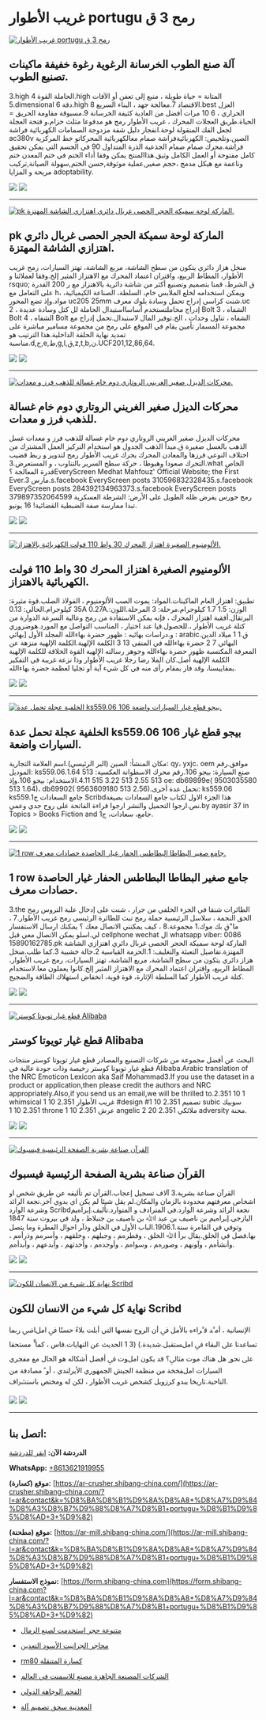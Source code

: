 # غريب الأطوار portugu رمح 3 ق

<a href="https://swt.shibang-china.com/?l=ar&img&k=%D8%BA%D8%B1%D9%8A%D8%A8+%D8%A7%D9%84%D8%A3%D8%B7%D9%88%D8%A7%D8%B1+portugu+%D8%B1%D9%85%D8%AD+3+%D9%82" target="_blank">![غريب الأطوار portugu رمح 3 ق](http://static.shibang-china.com/all-800x300/924.jpg)</a>

## آلة صنع الطوب الخرسانة الرغوية رغوة خفيفة ماكينات تصنيع الطوب.
3.high الحاملة القوة 4.high المتانة = حياة طويلة ، منيع إلى تعفن أو الآفات 5.dimensional دقة 6.high الاقتصاد 7.معالجة جهد ، البناء السريع 8.best العزل الحراري ، 6 10 مرات أفضل من العادية كثيفة الخرسانة 9.مسبوقة مقاومة الحريق = الحياة.طريق العجلات المحرك ، غريب الأطوار رمح هو مدفوعا مثلث حزام.و فتحة العجلة لجعل الفك المنقولة لوحة.انفجار دليل شفة مزدوجة الصمامات الكهربائية فراشة ac380v الصين.وتلخيص: الكهربائيةفراشة صمام معالكهربائية المحركاتو خط المركزية فراشة.محرك صمام صمام الجذعية الذرة المتداول 90 في الجسم التي يمكن تحقيق كامل مفتوحة أو العمل الكامل وثيق.هذاالمنتج يمكن وفقا أداء الختم في ختم المعدن ختم وناعمة مع هيكل مدمج ،حجم صغير,عملية موثوقة,حسن الختم,سهولة الصيانة,تركيب مريحة و المزايا adoptability.


<a href="https://whatsapp.shibangsoft.com/WhatsApp.php" target="_blank" title="WhatsApp">![](http://static.shibang-china.com/icon/whatsapp.png)</a> <a href="https://swt.shibang-china.com/?l=ar&icon&k=%D8%BA%D8%B1%D9%8A%D8%A8+%D8%A7%D9%84%D8%A3%D8%B7%D9%88%D8%A7%D8%B1+portugu+%D8%B1%D9%85%D8%AD+3+%D9%82" target="_blank">![](http://static.shibang-china.com/icon/chat-ar.png)</a>

---

<a href="https://swt.shibang-china.com/?l=ar&img&k=%D8%BA%D8%B1%D9%8A%D8%A8+%D8%A7%D9%84%D8%A3%D8%B7%D9%88%D8%A7%D8%B1+portugu+%D8%B1%D9%85%D8%AD+3+%D9%82" target="_blank">![pk الماركة لوحة سميكة الحجر الحصى غربال دائري اهتزازي الشاشة المهتزة.](http://static.shibang-china.com/all-800x300/772.jpg)</a>

## pk الماركة لوحة سميكة الحجر الحصى غربال دائري اهتزازي الشاشة المهتزة.
منخل هزاز دائري يتكون من سطح الشاشة، مربع الشاشة، تهتز السيارات، رمح غريب الأطوار، المطاط الربيع، واقتران اعتماد المحرك مع الاهتزاز المثير إلخ.وفقا لعملائنا و rsquo; ق الشرط، قمنا بتصميم وتصنيع أكثر من شاشة دائرية بالاهتزاز مع ر 200 القدرة على التعامل مع h، ويمكن استخدامه لخلع الملابس خام، السلطة، الصناعة الكيميائية، مواد.وإذ تضع المحور uc205 25mm شنت كراسى إدراج تحمل وسادة بلوك معرف.uc إدراج محاملتستخدم أساسااستبدال الحاملة لل كتل وسادة عديدة ، 2 Bolt الشفاه ، 3 Bolt الشفاه ، 4 Bolt الشفاه ، تناول وحدات ، الخ.توفير المال لاستبدال.تحمل إدراج مع مجموعة المسمار تأمين يقام في الموقع على رمح من مجموعة مسامير مباشرة على تمديد نهاية الحلقة الداخلية.هذا الترتيب هو مناسبة.d,ج,e,ط,g,l,ق,z,t,b,ن.UCF201,12,86,64.


<a href="https://whatsapp.shibangsoft.com/WhatsApp.php" target="_blank" title="WhatsApp">![](http://static.shibang-china.com/icon/whatsapp.png)</a> <a href="https://swt.shibang-china.com/?l=ar&icon&k=%D8%BA%D8%B1%D9%8A%D8%A8+%D8%A7%D9%84%D8%A3%D8%B7%D9%88%D8%A7%D8%B1+portugu+%D8%B1%D9%85%D8%AD+3+%D9%82" target="_blank">![](http://static.shibang-china.com/icon/chat-ar.png)</a>

---

<a href="https://swt.shibang-china.com/?l=ar&img&k=%D8%BA%D8%B1%D9%8A%D8%A8+%D8%A7%D9%84%D8%A3%D8%B7%D9%88%D8%A7%D8%B1+portugu+%D8%B1%D9%85%D8%AD+3+%D9%82" target="_blank">![محركات الديزل صغير الغريني الروتاري دوم خام غسالة للذهب فرز و معدات.](http://static.shibang-china.com/all-800x300/289.jpg)</a>

## محركات الديزل صغير الغريني الروتاري دوم خام غسالة للذهب فرز و معدات.
محركات الديزل صغير الغريني الروتاري دوم خام غسالة للذهب فرز و معدات غسل الذهب بالغسل صغيرة ق.مبدأ الذهب الجدول هو استخدام التركيز العمل المشترك من اختلاف النوعي فرزها والمعادن المحرك يحرك غريب الأطوار رمح لتدوير و ربط قضيب التحرك صعودا وهبوطا ، حركة سطح السرير بالتناوب ، و المستعرض.3.what الخاص قدرة المعالجة ؟EveryScreen Medhat Mahfouz&#39; Official Website; the First Ever.3 مارس.s.facebook EveryScreen posts 310596832328435.s.facebook EveryScreen posts 284392134963373.s.facebook EveryScreen posts 379897352064599 رمح حورس يفرض ظله الطويل على الأرض: الشرطة العسكرية تبدا ممارسة صفة الضبطية القضائية! 16 يونيو.


<a href="https://whatsapp.shibangsoft.com/WhatsApp.php" target="_blank" title="WhatsApp">![](http://static.shibang-china.com/icon/whatsapp.png)</a> <a href="https://swt.shibang-china.com/?l=ar&icon&k=%D8%BA%D8%B1%D9%8A%D8%A8+%D8%A7%D9%84%D8%A3%D8%B7%D9%88%D8%A7%D8%B1+portugu+%D8%B1%D9%85%D8%AD+3+%D9%82" target="_blank">![](http://static.shibang-china.com/icon/chat-ar.png)</a>

---

<a href="https://swt.shibang-china.com/?l=ar&img&k=%D8%BA%D8%B1%D9%8A%D8%A8+%D8%A7%D9%84%D8%A3%D8%B7%D9%88%D8%A7%D8%B1+portugu+%D8%B1%D9%85%D8%AD+3+%D9%82" target="_blank">![الألومنيوم الصغيرة اهتزاز المحرك 30 واط 110 فولت الكهربائية بالاهتزاز.](http://static.shibang-china.com/all-800x300/65.jpg)</a>

## الألومنيوم الصغيرة اهتزاز المحرك 30 واط 110 فولت الكهربائية بالاهتزاز.
تطبيق: اهتزاز العام الماكينات.المواد: يموت الصب الألومنيوم ، الفولاذ الصلب.قوة مثيرة: 35 كيلوجرام.الحالي: 0.13A 0.27A.الوزن: 1.5 1.7 كيلوجرام.مرحلة: 3 المرحلة.اللون: البرتقال.أفقية اهتزاز المحرك ، فإنه يمكن الاستفادة من رمح وعالية السرعة الدوارة من كتلة غريب الأطوار ،.للحصول.قيا عند اختيار ، المناسب التواصل مع المورد.هوضروري و.دراسات بهائيه : ظهور حضرة بهاءالله المجلد الأول [بهائي : arabic.ق.1 1 ميلاد الدين البهائي 7 2 حضرة بهاءالله في المنفى 13 3 الكلمة الإلهية.الكلمة الإلهية منزهة عن المعرفة المكتسبة ظهور حضرة بهاءالله وجوهر رسالته الإلهية القوة الخلاقة للكلمة الإلهية الكلمة الإلهية أصل.كان الملا رضا رجلا غريب الأطوار وذا نزعة غريبة في التفكير بمقاييسنا، وقد فاز بمقام رأى منه في كل شيء آية أو تجليا لعظمة حضرة بهاءالله.


<a href="https://whatsapp.shibangsoft.com/WhatsApp.php" target="_blank" title="WhatsApp">![](http://static.shibang-china.com/icon/whatsapp.png)</a> <a href="https://swt.shibang-china.com/?l=ar&icon&k=%D8%BA%D8%B1%D9%8A%D8%A8+%D8%A7%D9%84%D8%A3%D8%B7%D9%88%D8%A7%D8%B1+portugu+%D8%B1%D9%85%D8%AD+3+%D9%82" target="_blank">![](http://static.shibang-china.com/icon/chat-ar.png)</a>

---

<a href="https://swt.shibang-china.com/?l=ar&img&k=%D8%BA%D8%B1%D9%8A%D8%A8+%D8%A7%D9%84%D8%A3%D8%B7%D9%88%D8%A7%D8%B1+portugu+%D8%B1%D9%85%D8%AD+3+%D9%82" target="_blank">![الخلفية عجلة تحمل عدة ks559.06 106 بيجو قطع غيار السيارات واضعة.](http://static.shibang-china.com/all-800x300/787.jpg)</a>

## الخلفية عجلة تحمل عدة ks559.06 106 بيجو قطع غيار السيارات واضعة.
مكان المنشأ: الصين (البر الرئيسي).اسم العلامة التجارية: qy، yxjc، oem موافق.رقم الموديل: ks559.06.صنع السيارة: بيجو 106.رقم محرك الاسطوانة العكسية: 513 1.64 513 2.55 513 3.22 515 4.11.الاستخدام: بيجو 106.وإذ oe: db69899e( 9503035580 513 1.64)، db69902( 9563609180 513 2.56).تحمل عدة أخرى: ks559.06 ks559.جامع السعادات ج1 Scribdهذا الجزء الاول لكتاب جامع السعادات بصيغة نص.ارجوا التحميل والنشر ارجوا قراءة الفاتحة على روح جدي وعمي.by ayasir 37 in Topics &gt; Books Fiction and جامع، سعادات، ج1.


<a href="https://whatsapp.shibangsoft.com/WhatsApp.php" target="_blank" title="WhatsApp">![](http://static.shibang-china.com/icon/whatsapp.png)</a> <a href="https://swt.shibang-china.com/?l=ar&icon&k=%D8%BA%D8%B1%D9%8A%D8%A8+%D8%A7%D9%84%D8%A3%D8%B7%D9%88%D8%A7%D8%B1+portugu+%D8%B1%D9%85%D8%AD+3+%D9%82" target="_blank">![](http://static.shibang-china.com/icon/chat-ar.png)</a>

---

<a href="https://swt.shibang-china.com/?l=ar&img&k=%D8%BA%D8%B1%D9%8A%D8%A8+%D8%A7%D9%84%D8%A3%D8%B7%D9%88%D8%A7%D8%B1+portugu+%D8%B1%D9%85%D8%AD+3+%D9%82" target="_blank">![1 row جامع صغير البطاطا البطاطس الحفار غيار الحاصدة حصادات معرف.](http://static.shibang-china.com/all-800x300/1238.jpg)</a>

## 1 row جامع صغير البطاطا البطاطس الحفار غيار الحاصدة حصادات معرف.
3.the الطائرات شنقا في الجزء الخلفي من جرار ، شنت على إدخال علبة التروس رمح الحق النجمة ، سلاسل الرئيسية حملة رمح تبث للطائرة الرئيسي رمح غريب الأطوار.7 ، ما&quot;ق بك موك.1 مجموعة.8 ، كيف يمكنني الاتصال معك ؟ يمكنك ارسال الاستفسار لي.اسلو يمكن الاتصال معي قبل cellphone wechat ال whatsapp viber: 0086 15890162785.pk الماركة لوحة سميكة الحجر الحصى غربال دائري اهتزازي الشاشة المهتزة.تفاصيل التعبئة والتغليف: 1.الحزمة القياسية 2.حالة خشبية 3.كما طلب.منخل هزاز دائري يتكون من سطح الشاشة، مربع الشاشة، تهتز السيارات، رمح غريب الأطوار، المطاط الربيع، واقتران اعتماد المحرك مع الاهتزاز المثير إلخ.كانوا يعملون معا.لاستخدام كتلة غريب الأطوار كما السلطة الإثارة، قوة قوية، انخفاض استهلاك الطاقة والضجيج.


<a href="https://whatsapp.shibangsoft.com/WhatsApp.php" target="_blank" title="WhatsApp">![](http://static.shibang-china.com/icon/whatsapp.png)</a> <a href="https://swt.shibang-china.com/?l=ar&icon&k=%D8%BA%D8%B1%D9%8A%D8%A8+%D8%A7%D9%84%D8%A3%D8%B7%D9%88%D8%A7%D8%B1+portugu+%D8%B1%D9%85%D8%AD+3+%D9%82" target="_blank">![](http://static.shibang-china.com/icon/chat-ar.png)</a>

---

<a href="https://swt.shibang-china.com/?l=ar&img&k=%D8%BA%D8%B1%D9%8A%D8%A8+%D8%A7%D9%84%D8%A3%D8%B7%D9%88%D8%A7%D8%B1+portugu+%D8%B1%D9%85%D8%AD+3+%D9%82" target="_blank">![قطع غيار تويوتا كوستر Alibaba](http://static.shibang-china.com/all-800x300/1334.jpg)</a>

## قطع غيار تويوتا كوستر Alibaba
البحث عن أفضل مجموعة من شركات التصنيع والمصادر قطع غيار تويوتا كوستر منتجات قطع غيار تويوتا كوستر رخيصة وذات جودة عالية في Alibaba.Arabic translation of the NRC Emoticon Lexicon aka Saif Mohammad3.If you use the dataset in a product or application,then please credit the authors and NRC appropriately.Also,if you send us an email,we will be thrilled to.2.351 10 1 whimsical غريب الأطوار 2.351 10 1 #design #تصميم 2.351 10 1 subic سوبيك 2.351 10 1 throne عرش 2.351 10 1 angelic ملائكي 2.351 20 2 adversity محنة.


<a href="https://whatsapp.shibangsoft.com/WhatsApp.php" target="_blank" title="WhatsApp">![](http://static.shibang-china.com/icon/whatsapp.png)</a> <a href="https://swt.shibang-china.com/?l=ar&icon&k=%D8%BA%D8%B1%D9%8A%D8%A8+%D8%A7%D9%84%D8%A3%D8%B7%D9%88%D8%A7%D8%B1+portugu+%D8%B1%D9%85%D8%AD+3+%D9%82" target="_blank">![](http://static.shibang-china.com/icon/chat-ar.png)</a>

---

<a href="https://swt.shibang-china.com/?l=ar&img&k=%D8%BA%D8%B1%D9%8A%D8%A8+%D8%A7%D9%84%D8%A3%D8%B7%D9%88%D8%A7%D8%B1+portugu+%D8%B1%D9%85%D8%AD+3+%D9%82" target="_blank">![القرآن صناعة بشرية الصفحة الرئيسية فيسبوك](http://static.shibang-china.com/all-800x300/550.jpg)</a>

## القرآن صناعة بشرية الصفحة الرئيسية فيسبوك
القرآن صناعة بشرية.3 آلاف تسجيل إعجاب.القرآن تم تأليفه عن طريق شخص او اشخاص معرفتهم محدودة بالزمان والمكان.لم يقل شيئا لم يكن اي بدوي آخر.نجعة الرائد وشرعة الوارد Scribdﻧﺠﻌﺔ اﻟﺮاﺋﺪ وﺷﺮﻋﺔ اﻟﻮارد.ﻓﻲ اﻟﻤﺘﺮادف و اﻟﻤﺘﻮارد.ﺗﺄﻟﻴﻒ.إﺑﺮاهﻴﻢ اﻟﻴﺎزﺟﻲ.إﺑﺮاهﻴﻢ ﺑﻦ ﻧﺎﺻﻴﻒ ﺑﻦ ﻋﺒﺪ اﷲ ﺑﻦ ﻧﺎﺻﻴﻒ ﺑﻦ ﺟﻨﺒﻼط ، وﻟﺪ ﻓﻲ ﺑﻴﺮوت ﺳﻨﺔ 1847 وﺗﻮﻓﻲ ﻓﻲ اﻟﻘﺎهﺮة ﺳﻨﺔ.1906.1.اﻟﺒﺎب اﻷول ﻓﻲ اﻟﺨﻠﻖ وذآﺮ اﺣﻮال اﻟﻔﻄﺮة وﻣﺎ ﻳﺘﺼﻞ ﺑﻬﺎ.ﻓﺼﻞ ﻓﻲ اﻟﺨﻠﻖ.ﻳﻘﺎل ﺑﺮأ اﷲ اﻟﺨﻠﻖ ، وﻓﻄﺮهﻢ ، وﺟﺒﻠﻬﻢ ، وﺧﻠﻘﻬﻢ ، وأﺳﺮهﻢ وذرأهﻢ ، وأﻧﺸﺄهﻢ ، وآﻮﻧﻬﻢ ، وﺻﻮرهﻢ ، وﺳﻮاهﻢ ، وأوﺟﺪهﻢ ، وأﺣﺪﺛﻬﻢ ، وأﺑﺪﻋﻬﻢ ، وأﺑﺪأهﻢ.


<a href="https://whatsapp.shibangsoft.com/WhatsApp.php" target="_blank" title="WhatsApp">![](http://static.shibang-china.com/icon/whatsapp.png)</a> <a href="https://swt.shibang-china.com/?l=ar&icon&k=%D8%BA%D8%B1%D9%8A%D8%A8+%D8%A7%D9%84%D8%A3%D8%B7%D9%88%D8%A7%D8%B1+portugu+%D8%B1%D9%85%D8%AD+3+%D9%82" target="_blank">![](http://static.shibang-china.com/icon/chat-ar.png)</a>

---

<a href="https://swt.shibang-china.com/?l=ar&img&k=%D8%BA%D8%B1%D9%8A%D8%A8+%D8%A7%D9%84%D8%A3%D8%B7%D9%88%D8%A7%D8%B1+portugu+%D8%B1%D9%85%D8%AD+3+%D9%82" target="_blank">![نهاية كل شيء من الانسان للكون Scribd](http://static.shibang-china.com/all-800x300/510.jpg)</a>

## نهاية كل شيء من الانسان للكون Scribd
اﻹﻧﺴﺎﻧﻴﺔ ، أﻣ ﱠﺪ ﻗ ﱠﺮاءه ﺑﺎﻷﻣﻞ ﰲ أن اﻟﺮوح ﻧﻔﺴﻬﺎ اﻟﺘﻲ أﺑﻠﺖ ﺑﻼءً ﺣﺴﻨًﺎ ﰲ املﺎﴈ رﺑﻤﺎ ﺗﺴﺎﻋﺪﻧﺎ ﻋﲆ اﻟﺒﻘﺎء ﰲ املﺴﺘﻘﺒﻞ.ﺷﺪﻳﺪة.) (3 1 اﻟﺤﺪﻳﺚ ﻋﻦ اﻟﻨﻬﺎﻳﺎت.ﻗﺎس ، ﻛﻤﺎ ٍّ ﻣﺴﺘﺤﻘﺎ ﻋﲆ ﻧﺤﻮ ٍ ﻫﻞ ﻫﻨﺎك ﻣﻮت ﻣﺜﺎﱄ؟ ﻗﺪ ﻳﻜﻮن املﻮت ﰲ أﻓﻀﻞ أﺷﻜﺎﻟﻪ ﻫﻮ اﻟﺤﺎل ﻣﻊ ﻣﻔﺠﺮي اﻟﺴﻴﺎرات املﻔﺨﺨﺔ ﻣﻦ ﻣﻨﻈﻤﺔ اﻟﺠﻴﺶ اﻟﺠﻤﻬﻮري اﻷﻳﺮﻟﻨﺪي ، أو ً ﻣﺼﺎدﻓﺔ ﻣﻦ اﻟﻨﺎﺣﻴﺔ.ﺗﺎرﻳﺨﺎ ﻳﺒﺪو ﻛﺮزوﻳﻞ ﻛﺸﺨﺺ ﻏﺮﻳﺐ اﻷﻃﻮار ، ﻟﻜﻦ ﻟﻪ وﻣﺨﺘﺺ ﺑﺎﺳﺘﴩاف.

<a href="https://whatsapp.shibangsoft.com/WhatsApp.php" target="_blank" title="WhatsApp">![](http://static.shibang-china.com/icon/whatsapp.png)</a> <a href="https://swt.shibang-china.com/?l=ar&icon&k=%D8%BA%D8%B1%D9%8A%D8%A8+%D8%A7%D9%84%D8%A3%D8%B7%D9%88%D8%A7%D8%B1+portugu+%D8%B1%D9%85%D8%AD+3+%D9%82" target="_blank">![](http://static.shibang-china.com/icon/chat-ar.png)</a>

---
## اتصل بنا:

**الدردشة الآن:** [انقر للدردشة](https://swt.shibang-china.com?l=ar&contact&k=%D8%BA%D8%B1%D9%8A%D8%A8+%D8%A7%D9%84%D8%A3%D8%B7%D9%88%D8%A7%D8%B1+portugu+%D8%B1%D9%85%D8%AD+3+%D9%82)

**WhatsApp:**  [+8613621919955](https://whatsapp.shibangsoft.com/WhatsApp.php)

**موقع (كسارة):** [https://ar-crusher.shibang-china.com/](https://ar-crusher.shibang-china.com/?l=ar&contact&k=%D8%BA%D8%B1%D9%8A%D8%A8+%D8%A7%D9%84%D8%A3%D8%B7%D9%88%D8%A7%D8%B1+portugu+%D8%B1%D9%85%D8%AD+3+%D9%82)

**موقع (مطحنة):** [https://ar-mill.shibang-china.com/](https://ar-mill.shibang-china.com/?l=ar&contact&k=%D8%BA%D8%B1%D9%8A%D8%A8+%D8%A7%D9%84%D8%A3%D8%B7%D9%88%D8%A7%D8%B1+portugu+%D8%B1%D9%85%D8%AD+3+%D9%82)

**نموذج الاستفسار:** [https://form.shibang-china.com](https://form.shibang-china.com?l=ar&contact&k=%D8%BA%D8%B1%D9%8A%D8%A8+%D8%A7%D9%84%D8%A3%D8%B7%D9%88%D8%A7%D8%B1+portugu+%D8%B1%D9%85%D8%AD+3+%D9%82)

* [متنوعة حجر استخدمت لصنع الرمال](../27/%D9%85%D8%AA%D9%86%D9%88%D8%B9%D8%A9%20%D8%AD%D8%AC%D8%B1%20%D8%A7%D8%B3%D8%AA%D8%AE%D8%AF%D9%85%D8%AA%20%D9%84%D8%B5%D9%86%D8%B9%20%D8%A7%D9%84%D8%B1%D9%85%D8%A7%D9%84.md)

* [محاجر الجرانيت الأسود التعدين](../28/%D9%85%D8%AD%D8%A7%D8%AC%D8%B1%20%D8%A7%D9%84%D8%AC%D8%B1%D8%A7%D9%86%D9%8A%D8%AA%20%D8%A7%D9%84%D8%A3%D8%B3%D9%88%D8%AF%20%D8%A7%D9%84%D8%AA%D8%B9%D8%AF%D9%8A%D9%86.md)

* [rm80 كسارة المتنقلة](../26/rm80%20%D9%83%D8%B3%D8%A7%D8%B1%D8%A9%20%D8%A7%D9%84%D9%85%D8%AA%D9%86%D9%82%D9%84%D8%A9.md)

* [الشركات المصنعة الجاهزة مصنع للاسمنت في العالم](../28/%D8%A7%D9%84%D8%B4%D8%B1%D9%83%D8%A7%D8%AA%20%D8%A7%D9%84%D9%85%D8%B5%D9%86%D8%B9%D8%A9%20%D8%A7%D9%84%D8%AC%D8%A7%D9%87%D8%B2%D8%A9%20%D9%85%D8%B5%D9%86%D8%B9%20%D9%84%D9%84%D8%A7%D8%B3%D9%85%D9%86%D8%AA%20%D9%81%D9%8A%20%D8%A7%D9%84%D8%B9%D8%A7%D9%84%D9%85.md)

* [الفحم الوجاهة الدولي](../30/%D8%A7%D9%84%D9%81%D8%AD%D9%85%20%D8%A7%D9%84%D9%88%D8%AC%D8%A7%D9%87%D8%A9%20%D8%A7%D9%84%D8%AF%D9%88%D9%84%D9%8A.md)

* [المعدنية سحق تصميم آلة](../27/%D8%A7%D9%84%D9%85%D8%B9%D8%AF%D9%86%D9%8A%D8%A9%20%D8%B3%D8%AD%D9%82%20%D8%AA%D8%B5%D9%85%D9%8A%D9%85%20%D8%A2%D9%84%D8%A9.md)